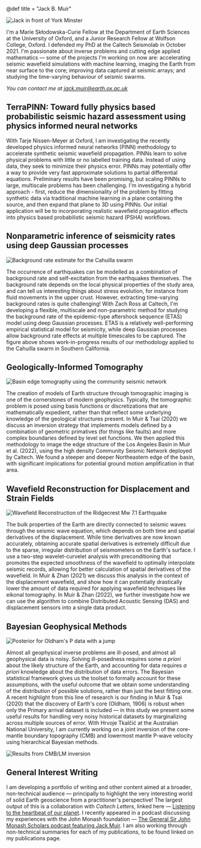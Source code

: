 @def title = "Jack B. Muir"


![Jack in front of York Minster](/assets/jbmuir_long_compressed.jpeg)

I'm a Marie Skłodowska-Curie Fellow at the Department of Earth Sciences at the University of Oxford, and a Junior Research Fellow at Wolfson College, Oxford. I defended my PhD at the Caltech Seismolab in October 2021. I'm passionate about inverse problems and cutting edge applied mathematics — some of the projects I'm working on now are: accelerating seismic wavefield simulations with machine learning, imaging the Earth from near surface to the core; improving data captured at seismic arrays; and studying the time-varying behaviour of seismic swarms. 

*You can contact me at [jack.muir@earth.ox.ac.uk](mailto:jack.muir@earth.ox.ac.uk)*

## TerraPINN: Toward fully physics based probabilistic seismic hazard assessment using physics informed neural networks

With Tarje Nissen-Meyer at Oxford, I am investigating the recently developed physics informed neural networks (PINN) methodology to accelerate synthetic seismic wavefield propagation. PINNs learn to solve physical problems with little or no labelled training data. Instead of using data, they seek to minimize their physics error. PINNs may potentially offer a way to provide very fast approximate solutions to partial differential equations. Preliminary results have been promising, but scaling PINNs to large, multiscale problems has been challenging. I'm investigating a hybrid approach - first, reduce the dimensionality of the problem by fitting synthetic data via traditional machine learning in a plane containing the source, and then expand that plane to 3D using PINNs. Our initial application will be to incorporating realistic wavefield propagation effects into physics based probabilistic seismic hazard (PSHA) workflows. 

## Nonparametric inference of seismicity rates using deep Gaussian processes

![Background rate estimate for the Cahuilla swarm](/assets/researchfigs/muplot_cahuilla_two.jpg)

The occurrence of earthquakes can be modelled as a combination of background rate and self-excitation from the earthquakes themselves. The background rate depends on the local physical properties of the study area, and can tell us interesting things about stress evolution, for instance from fluid movements in the upper crust. However, extracting time-varying background rates is quite challenging! With Zach Ross at Caltech, I'm developing a flexible, multiscale and non-parametric method for studying the background rate of the epidemic-type aftershock sequence (ETAS) model using deep Gaussian processes. ETAS is a relatively well-performing empirical statistical model for seismicity, while deep Gaussian processes allow background rate effects at multiple timescales to be captured. The figure above shows work-in-progress results of our methodology applied to the Cahuilla swarm in Southern California. 


## Geologically-Informed Tomography

![Basin edge tomography using the community seismic network](/assets/researchfigs/modeldepth.jpg)

The creation of models of Earth structure through tomographic imaging is one of the cornerstones of modern geophysics. Typically, the tomographic problem is posed using basis functions or discretizations that are mathematically expedient, rather than that reflect some underlying knowledge of the geological structures present. In Muir & Tsai (2020) we discuss an inversion strategy that implements models defined by a combination of geometric primatives (for things like faults) and more complex boundaries defined by level set functions. We then applied this methodology to image the edge structure of the Los Angeles Basin in Muir et al. (2022), using the high density Community Seismic Network deployed by Caltech. We found a steeper and deeper Northeastern edge of the basin, with significant implications for potential ground motion amplification in that area.

## Wavefield Reconstruction for Displacement and Strain Fields

![Wavefield Reconstruction of the Ridgecrest Mw 7.1 Earthquake](/assets/researchfigs/ridgecrest_cv.jpg)

The bulk properties of the Earth are directly connected to seismic waves through the seismic wave equation, which depends on both time and spatial derivatives of the displacement. While time derivatives are now known accurately, obtaining accurate spatial derivatives is extremely difficult due to the sparse, irregular distribution of seismometers on the Earth's surface. I use a two-step wavelet-curvelet analysis with preconditioning that promotes the expected smoothness of the wavefield to optimally interpolate seismic records, allowing for better calculation of spatial derivatives of the wavefield. In Muir & Zhan (2021) we discuss this analysis in the context of the displacement wavefield, and show how it can potentially drastically lower the amount of data required for applying wavefield techniques like eikonal tomography. In Muir & Zhan (2022), we further investigate how we can use the algorithm to combine Distributed Acoustic Sensing (DAS) and displacement sensors into a single data product.

## Bayesian Geophysical Methods

![Posterior for Oldham's P data with a jump](/assets/researchfigs/oldham.jpg)

Almost all geophysical inverse problems are ill-posed, and almost all geophysical data is noisy. Solving ill-posedness requires some *a priori* about the likely structure of the Earth, and accounting for data requires *a priori* knowledge about the distribution of data errors. The Bayesian statistical framework gives us the toolset to formally account for these assumptions, with the useful outcome that we obtain some understanding of the distribution of possible solutions, rather than just the best fitting one. A recent highlight from this line of research is our finding in Muir & Tsai (2020) that the discovery of Earth's core (Oldham, 1906) is robust when only the Primary arrival dataset is included — in this study we present some useful results for handling very noisy historical datasets by marginalizing across multiple sources of error. With Hrvoje Tkalčić at the Australian National University, I am currently working on a joint inversion of the core-mantle boundary topography (CMB) and lowermost mantle P-wave velocity using hierarchical Bayesian methods. 

![Results from CMB/LM inversion](/assets/researchfigs/output_maps_combo.jpg)


## General Interest Writing

I am developing a portfolio of writing and other content aimed at a broader, non-technical audience — principally to highlight the very interesting world of solid Earth geoscience from a practitioner's perspective! The largest output of this is a collaboration with *Caltech Letters*, linked here — [Listening to the heartbeat of our planet](https://caltechletters.org/science/historical-seismology). I recently appeared in a podcast discussing my experiences with the John Monash foundation — [The General Sir John Monash Scholars podcast featuring Jack Muir](https://player.whooshkaa.com/episode?id=842498). I am also working through non-technical summaries for each of my publications, to be found linked on my publications page. 